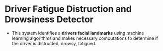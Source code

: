 # Driver Fatigue Distruction and Drowsiness Detector

- This system identifies a **drivers facial landmarks** using machine learning algorithms and makes necessary computations to determine if the driver is distructed, drowsy, fatigued.
